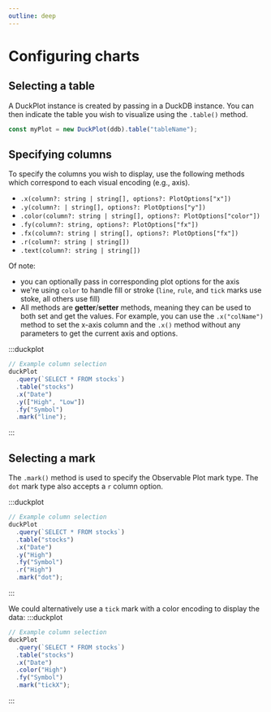 ```yaml
---
outline: deep
---
```


# Configuring charts

## Selecting a table

A DuckPlot instance is created by passing in a DuckDB instance. You can then
indicate the table you wish to visualize using the `.table()` method.

```javascript
const myPlot = new DuckPlot(ddb).table("tableName");
```

## Specifying columns

To specify the columns you wish to display, use the following methods which
correspond to each visual encoding (e.g., axis).

- `.x(column?: string | string[], options?: PlotOptions["x"])`
- `.y(column?: | string[], options?: PlotOptions["y"])`
- `.color(column?: string | string[], options?: PlotOptions["color"])`
- `.fy(column?: string, options?: PlotOptions["fx"])`
- `.fx(column?: string | string[], options?: PlotOptions["fx"])`
- `.r(column?: string | string[])`
- `.text(column?: string | string[])`

Of note:

- you can optionally pass in corresponding plot options for the axis
- we're using `color` to handle fill or stroke (`line`, `rule`, and `tick` marks
  use stoke, all others use fill)
- All methods are **getter**/**setter** methods, meaning they can be used to
  both set and get the values. For example, you can use the `.x("colName")` method to set
  the x-axis column and the `.x()` method without any parameters to get the
  current axis and options.

:::duckplot

```js
// Example column selection
duckPlot
  .query(`SELECT * FROM stocks`)
  .table("stocks")
  .x("Date")
  .y(["High", "Low"])
  .fy("Symbol")
  .mark("line");
```

:::

## Selecting a mark

The `.mark()` method is used to specify the Observable Plot mark type. The `dot`
mark type also accepts a `r` column option.

:::duckplot

```js
// Example column selection
duckPlot
  .query(`SELECT * FROM stocks`)
  .table("stocks")
  .x("Date")
  .y("High")
  .fy("Symbol")
  .r("High")
  .mark("dot");
```

:::

We could alternatively use a `tick` mark with a color encoding to display the data:
:::duckplot

```js
// Example column selection
duckPlot
  .query(`SELECT * FROM stocks`)
  .table("stocks")
  .x("Date")
  .color("High")
  .fy("Symbol")
  .mark("tickX");
```

:::
